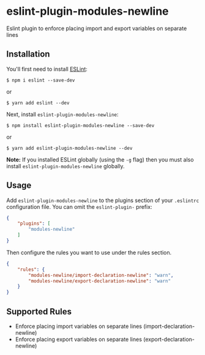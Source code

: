 # eslint-plugin-modules-newline

Eslint plugin to enforce placing import and export variables on separate lines

## Installation

You'll first need to install [ESLint](http://eslint.org):

```
$ npm i eslint --save-dev
```
or 
```
$ yarn add eslint --dev
```

Next, install `eslint-plugin-modules-newline`:

```
$ npm install eslint-plugin-modules-newline --save-dev
```
or
```
$ yarn add eslint-plugin-modules-newline --dev
```

**Note:** If you installed ESLint globally (using the `-g` flag) then you must also install `eslint-plugin-modules-newline` globally.

## Usage

Add `eslint-plugin-modules-newline` to the plugins section of your `.eslintrc` configuration file. You can omit the `eslint-plugin-` prefix:

```json
{
    "plugins": [
        "modules-newline"
    ]
}
```


Then configure the rules you want to use under the rules section.

```json
{
    "rules": {
        "modules-newline/import-declaration-newline": "warn",
        "modules-newline/export-declaration-newline": "warn"
    }
}
```

## Supported Rules

* Enforce placing import variables on separate lines (import-declaration-newline)
* Enforce placing export variables on separate lines (export-declaration-newline)





